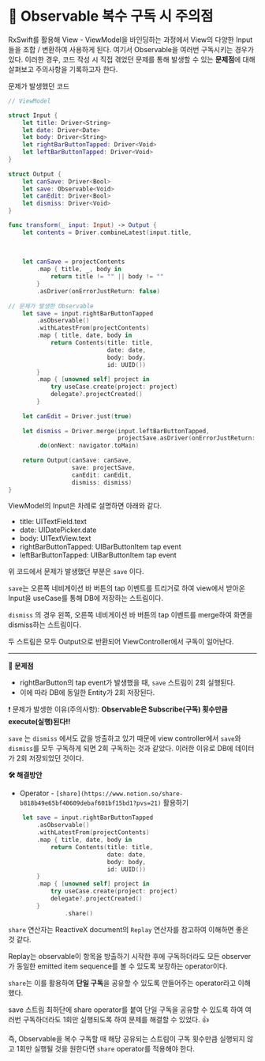 # 🛑 Observable 복수 구독 시 주의점

RxSwift를 활용해 View - ViewModel을 바인딩하는 과정에서 View의 다양한 Input들을 조합 / 변환하여 사용하게 된다. 여기서 Observable을 여러번 구독시키는 경우가 있다. 이러한 경우, 코드 작성 시 직접 겪었던 문제를 통해 발생할 수 있는 **문제점**에 대해 살펴보고 주의사항을 기록하고자 한다.

문제가 발생했던 코드

```swift
// ViewModel

struct Input {
    let title: Driver<String>
    let date: Driver<Date>
    let body: Driver<String>
    let rightBarButtonTapped: Driver<Void>
    let leftBarButtonTapped: Driver<Void>
}
    
struct Output {
    let canSave: Driver<Bool>
    let save: Observable<Void>
    let canEdit: Driver<Bool>
    let dismiss: Driver<Void>
}

func transform(_ input: Input) -> Output {
    let contents = Driver.combineLatest(input.title, 
                                                                                             input.date, 
                                                                                             input.body)
        
    let canSave = projectContents
        .map { title, _, body in
            return title != "" || body != ""
        }
        .asDriver(onErrorJustReturn: false)
    
// 문제가 발생한 Observable
    let save = input.rightBarButtonTapped
        .asObservable()
        .withLatestFrom(projectContents)
        .map { title, date, body in
            return Contents(title: title,
                            date: date,
                            body: body,
                            id: UUID())
        }
        .map { [unowned self] project in
            try useCase.create(project: project)
            delegate?.projectCreated()
        }
    
    let canEdit = Driver.just(true)
    
    let dismiss = Driver.merge(input.leftBarButtonTapped,
                               projectSave.asDriver(onErrorJustReturn: ()))
        .do(onNext: navigator.toMain)
    
    return Output(canSave: canSave,
                  save: projectSave,
                  canEdit: canEdit,
                  dismiss: dismiss)
}
```

ViewModel의 Input은 차례로 설명하면 아래와 같다.

- title: UITextField.text
- date: UIDatePicker.date
- body: UITextView.text
- rightBarButtonTapped: UIBarButtonItem tap event
- leftBarButtonTapped: UIBarButtonItem tap event

위 코드에서 문제가 발생했던 부분은 `save` 이다.

`save`는 오른쪽 네비게이션 바 버튼의 tap 이벤트를 트리거로 하여 view에서 받아온 Input을 useCase를 통해 DB에 저장하는 스트림이다.

`dismiss` 의 경우 왼쪽, 오른쪽 네비게이션 바 버튼의 tap 이벤트를 merge하여 화면을 dismiss하는 스트림이다.

두 스트림은 모두 Output으로 반환되어 ViewController에서 구독이 일어난다.

---

**🔎 문제점**

- rightBarButton의 tap event가 발생했을 때, `save` 스트림이 2회 실행된다.
- 이에 따라 DB에 동일한 Entity가 2회 저장된다.

 

❗️ 문제가 발생한 이유(주의사항): **Observable은 Subscribe(구독) 횟수만큼 execute(실행)된다!!**

`save` 는 `dismiss` 에서도 값을 방출하고 있기 때문에 view controller에서 `save`와 `dismiss`를 모두 구독하게 되면 2회 구독하는 것과 같았다. 이러한 이유로 DB에 데이터가 2회 저장되었던 것이다.

**🛠️ 해결방안**

- Operator - `[share](https://www.notion.so/share-b818b49e65bf40609debaf601bf15bd1?pvs=21)` 활용하기

```swift
    let save = input.rightBarButtonTapped
        .asObservable()
        .withLatestFrom(projectContents)
        .map { title, date, body in
            return Contents(title: title,
                            date: date,
                            body: body,
                            id: UUID())
        }
        .map { [unowned self] project in
            try useCase.create(project: project)
            delegate?.projectCreated()
        }
                .share()
```

`share` 연산자는 ReactiveX document의 `Replay` 연산자를 참고하여 이해하면 좋은 것 같다.

Replay는 observable이 항목을 방출하기 시작한 후에 구독하더라도 모든 observer가 동일한 emitted item sequence를 볼 수 있도록 보장하는 operator이다.

`share`는 이를 활용하여 **단일 구독**을 공유할 수 있도록 만들어주는 operator라고 이해했다.

save 스트림 최하단에 share operator를 붙여 단일 구독을 공유할 수 있도록 하여 여러번 구독하더라도 1회만 실행되도록 하여 문제를 해결할 수 있었다. 👍

즉, Observable을 복수 구독할 때 해당 공유되는 스트림이 구독 횟수만큼 실행되지 않고 1회만 실행될 것을 원한다면 `share` operator를 적용해야 한다.
